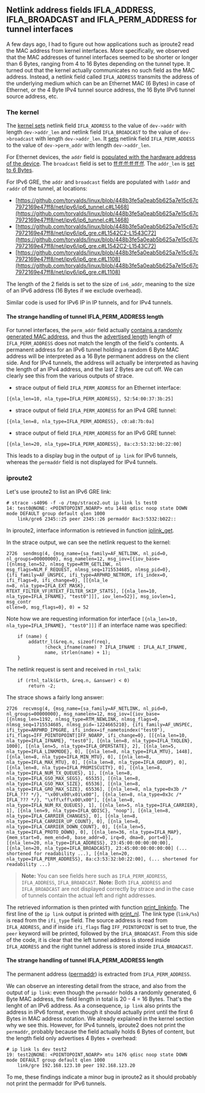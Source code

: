 ## Netlink address fields IFLA_ADDRESS, IFLA_BROADCAST and IFLA_PERM_ADDRESS for tunnel interfaces

A few days ago, I had to figure out how applications such as iproute2 read the MAC address from kernel interfaces. More
specifically, we observed that the MAC addresses of tunnel interfaces seemed to be shorter or longer than 6 Bytes,
ranging from 4 to 16 Bytes depending on the tunnel type.
It turned out that the kernel actually communicates no such field as the MAC address. Instead, a netlink field called
`IFLA_ADDRESS` transmits the address of the underlying medium which can be an Ethernet MAC (6 Bytes) in case of Ethernet,
or the 4 Byte IPv4 tunnel source address, the 16 Byte IPv6 tunnel source address, etc.

### The kernel

The [kernel sets](https://github.com/torvalds/linux/blob/448b3fe5a0eab5b625a7e15c67c7972169e47ff8/net/core/rtnetlink.c#L1881)
netlink field `IFLA_ADDRESS` to the value of `dev->addr` with length `dev->addr_len` and netlink field
`IFLA_BROADCAST` to the value of `dev->broadcast` with length `dev->addr_len`. It
[sets](https://github.com/torvalds/linux/blob/448b3fe5a0eab5b625a7e15c67c7972169e47ff8/net/core/rtnetlink.c#L1923)
netlink field `IFLA_PERM_ADDESS` to the value of `dev->perm_addr` with length `dev->addr_len`.

For Ethernet devices, the `addr` field is
[populated with the hardware address of the device](https://github.com/torvalds/linux/blob/ba16c1cf11c9f264b5455cb7d57267b39925409a/include/linux/etherdevice.h#L319).
The `broadcast` field is set to [ff:ff:ff:ff:ff:ff](https://github.com/torvalds/linux/blob/ba16c1cf11c9f264b5455cb7d57267b39925409a/net/ethernet/eth.c#L361).
The `addr_len` is [set to 6 Bytes](https://github.com/torvalds/linux/blob/ba16c1cf11c9f264b5455cb7d57267b39925409a/net/ethernet/eth.c#L356).

For IPv6 GRE, the `addr` and `broadcast` fields are populated with `laddr` and `raddr` of the tunnel, at locations:

* [https://github.com/torvalds/linux/blob/448b3fe5a0eab5b625a7e15c67c7972169e47ff8/net/ipv6/ip6_tunnel.c#L1468](https://github.com/torvalds/linux/blob/448b3fe5a0eab5b625a7e15c67c7972169e47ff8/net/ipv6/ip6_tunnel.c#L1468)
* [https://github.com/torvalds/linux/blob/448b3fe5a0eab5b625a7e15c67c7972169e47ff8/net/ipv6/ip6_gre.c#L1542C2-L1543C72](https://github.com/torvalds/linux/blob/448b3fe5a0eab5b625a7e15c67c7972169e47ff8/net/ipv6/ip6_gre.c#L1542C2-L1543C72)
* [https://github.com/torvalds/linux/blob/448b3fe5a0eab5b625a7e15c67c7972169e47ff8/net/ipv6/ip6_gre.c#L1108](https://github.com/torvalds/linux/blob/448b3fe5a0eab5b625a7e15c67c7972169e47ff8/net/ipv6/ip6_gre.c#L1108)

The length of the 2 fields is set to the size of `in6_addr`, meaning to the size of an IPv6 address (16 Bytes if we
exclude overhead).

Similar code is used for IPv6 IP in IP tunnels, and for IPv4 tunnels.

#### The strange handling of tunnel IFLA_PERM_ADDRESS length

For tunnel interfaces,  the `perm_addr` field actually
[contains a randomly generated MAC address](https://github.com/torvalds/linux/blob/448b3fe5a0eab5b625a7e15c67c7972169e47ff8/net/ipv6/ip6_gre.c#L1450),
and thus the
[advertised length](https://github.com/torvalds/linux/blob/448b3fe5a0eab5b625a7e15c67c7972169e47ff8/net/core/rtnetlink.c#L1923)
length of `IFLA_PERM_ADDRESS` does not match the length of the field's contents.
A permanent address for an IPv6 tunnel holding a random 6 Byte MAC address will be interpreted as a 16 Byte permanent
address on the client side. And for IPv4 tunnels, the address will actually be interpreted as having the length of an
IPv4 address, and the last 2 Bytes are cut off. We can clearly see this from the various outputs of strace.

* strace output of field `IFLA_PERM_ADDRESS` for an Ethernet interface:
```
[{nla_len=10, nla_type=IFLA_PERM_ADDRESS}, 52:54:00:37:3b:25]
```

* strace output of field `IFLA_PERM_ADDRESS` for an IPv4 GRE tunnel:
```
[{nla_len=8, nla_type=IFLA_PERM_ADDRESS}, c0:a8:7b:0a]
```

* strace output of field `IFLA_PERM_ADDRESS` for an IPv6 GRE tunnel:
```
[{nla_len=20, nla_type=IFLA_PERM_ADDRESS}, 8a:c3:53:32:b0:22:00]
```

This leads to a display bug in the output of `ip link` for IPv6 tunnels, whereas the `permaddr` field is not displayed
for IPv4 tunnels.

### iproute2

Let's use iproute2 to list an IPv6 GRE link:
```
# strace -s4096 -f -o /tmp/strace2.out ip link ls test0
14: test0@NONE: <POINTOPOINT,NOARP> mtu 1448 qdisc noop state DOWN mode DEFAULT group default qlen 1000
    link/gre6 2345::25 peer 2345::26 permaddr 8ac3:5332:b022::
```

In iproute2, interface information is retrieved in function
[iplink_get](https://github.com/iproute2/iproute2/blob/853f34bf09c38542c6cf2cacf0893fd778284c26/ip/iplink.c#L1100).

In the strace output, we can see the netlink request to the kernel:
```
2726  sendmsg(4, {msg_name={sa_family=AF_NETLINK, nl_pid=0, nl_groups=00000000}, msg_namelen=12, msg_iov=[{iov_base=[{nlmsg_len=52, nlmsg_type=RTM_GETLINK, nl
msg_flags=NLM_F_REQUEST, nlmsg_seq=1715534685, nlmsg_pid=0}, {ifi_family=AF_UNSPEC, ifi_type=ARPHRD_NETROM, ifi_index=0, ifi_flags=0, ifi_change=0}, [[{nla_le
n=8, nla_type=IFLA_EXT_MASK}, RTEXT_FILTER_VF|RTEXT_FILTER_SKIP_STATS], [{nla_len=10, nla_type=IFLA_IFNAME}, "test0"]]], iov_len=52}], msg_iovlen=1, msg_contr
ollen=0, msg_flags=0}, 0) = 52
```

Note how we are requesting information for interface `[{nla_len=10, nla_type=IFLA_IFNAME}, "test0"]]]` if an interface
name was specified:
```
	if (name) {
		addattr_l(&req.n, sizeof(req),
			  !check_ifname(name) ? IFLA_IFNAME : IFLA_ALT_IFNAME,
			  name, strlen(name) + 1);
	}
```

The netlink request is sent and received in `rtnl_talk`:
```
	if (rtnl_talk(&rth, &req.n, &answer) < 0)
		return -2;
```

The strace shows a fairly long answer:
```
2726  recvmsg(4, {msg_name={sa_family=AF_NETLINK, nl_pid=0, nl_groups=00000000}, msg_namelen=12, msg_iov=[{iov_base=[{nlmsg_len=1192, nlmsg_type=RTM_NEWLINK, nlmsg_flags=0, nlmsg_seq=1715534685, nlmsg_pid=-1224665210}, {ifi_family=AF_UNSPEC, ifi_type=ARPHRD_IP6GRE, ifi_index=if_nametoindex("test0"), ifi_flags=IFF_POINTOPOINT|IFF_NOARP, ifi_change=0}, [[{nla_len=10, nla_type=IFLA_IFNAME}, "test0"], [{nla_len=8, nla_type=IFLA_TXQLEN}, 1000], [{nla_len=5, nla_type=IFLA_OPERSTATE}, 2], [{nla_len=5, nla_type=IFLA_LINKMODE}, 0], [{nla_len=8, nla_type=IFLA_MTU}, 1448], [{nla_len=8, nla_type=IFLA_MIN_MTU}, 0], [{nla_len=8, nla_type=IFLA_MAX_MTU}, 0], [{nla_len=8, nla_type=IFLA_GROUP}, 0], [{nla_len=8, nla_type=IFLA_PROMISCUITY}, 0], [{nla_len=8, nla_type=IFLA_NUM_TX_QUEUES}, 1], [{nla_len=8, nla_type=IFLA_GSO_MAX_SEGS}, 65535], [{nla_len=8, nla_type=IFLA_GSO_MAX_SIZE}, 65536], [{nla_len=8, nla_type=IFLA_GRO_MAX_SIZE}, 65536], [{nla_len=8, nla_type=0x3b /* IFLA_??? */}, "\x00\x00\x01\x00"], [{nla_len=8, nla_type=0x3c /* IFLA_??? */}, "\xff\xff\x00\x00"], [{nla_len=8, nla_type=IFLA_NUM_RX_QUEUES}, 1], [{nla_len=5, nla_type=IFLA_CARRIER}, 1], [{nla_len=9, nla_type=IFLA_QDISC}, "noop"], [{nla_len=8, nla_type=IFLA_CARRIER_CHANGES}, 0], [{nla_len=8, nla_type=IFLA_CARRIER_UP_COUNT}, 0], [{nla_len=8, nla_type=IFLA_CARRIER_DOWN_COUNT}, 0], [{nla_len=5, nla_type=IFLA_PROTO_DOWN}, 0], [{nla_len=36, nla_type=IFLA_MAP}, {mem_start=0, mem_end=0, base_addr=0, irq=0, dma=0, port=0}], [{nla_len=20, nla_type=IFLA_ADDRESS}, 23:45:00:00:00:00:00], [{nla_len=20, nla_type=IFLA_BROADCAST}, 23:45:00:00:00:00:00] (... shortened for readability ...), [{nla_len=20, nla_type=IFLA_PERM_ADDRESS}, 8a:c3:53:32:b0:22:00], (... shortened for readability ...)
```
> **Note:** You can see fields here such as `IFLA_PERM_ADDRESS`, `IFLA_ADDRESS`, `IFLA_BROADCAST`.
> **Note:** Both `IFLA_ADDRESS` and `IFLA_BROADCAST` are not displayed correctly by strace and in the case of tunnels
contain the actual left and right addresses.

The retrieved information is then printed with function
[print_linkinfo](https://github.com/iproute2/iproute2/blob/853f34bf09c38542c6cf2cacf0893fd778284c26/ip/ipaddress.c#L1002).
The first line of the `ip link` output is printed with
[print_nl](https://github.com/iproute2/iproute2/blob/853f34bf09c38542c6cf2cacf0893fd778284c26/ip/ipaddress.c#L1107).
The link type (`link/%s`) is read from the `ifi_type` field. The source address is read from `IFLA_ADDRESS`, and if
inside `ifi_flags` flag `IFF_POINTOPOINT` is set to true, the `peer` keyword will be printed, followed by the
`IFLA_BROADCAST`. From this side of the code, it is clear that the left tunnel address is stored inside `IFLA_ADDRESS`
and the right tunnel address is stored inside `IFLA_BROADCAST`.

#### The strange handling of tunnel IFLA_PERM_ADDRESS length

The permanent address
([permaddr](https://github.com/iproute2/iproute2/blob/853f34bf09c38542c6cf2cacf0893fd778284c26/ip/ipaddress.c#L1149))
is extracted from `IFLA_PERM_ADDRESS`.

We can observe an interesting detail from the strace, and also from the output of `ip link`: even though the `permaddr`
holds a randomly generated, 6 Byte MAC address, the field length in total is 20 - 4 = 16 Bytes. That's the lenght of
an IPv6 address. As a consequence, `ip link` also prints the address in IPv6 format, even though it should actually
print until the first 6 Bytes in MAC address notation.
We already explained in the kernel section why we see this. However, for IPv4 tunnels, iproute2 does not print
the `permaddr`, probably because the field actually holds 6 Bytes of content, but the length field only advertises
4 Bytes + overhead:
```
# ip link ls dev test2
19: test2@NONE: <POINTOPOINT,NOARP> mtu 1476 qdisc noop state DOWN mode DEFAULT group default qlen 1000
    link/gre 192.168.123.10 peer 192.168.123.20
```

To me, these findings indicate a minor bug in iproute2 as it should probably not print the permaddr for IPv6 tunnels.
